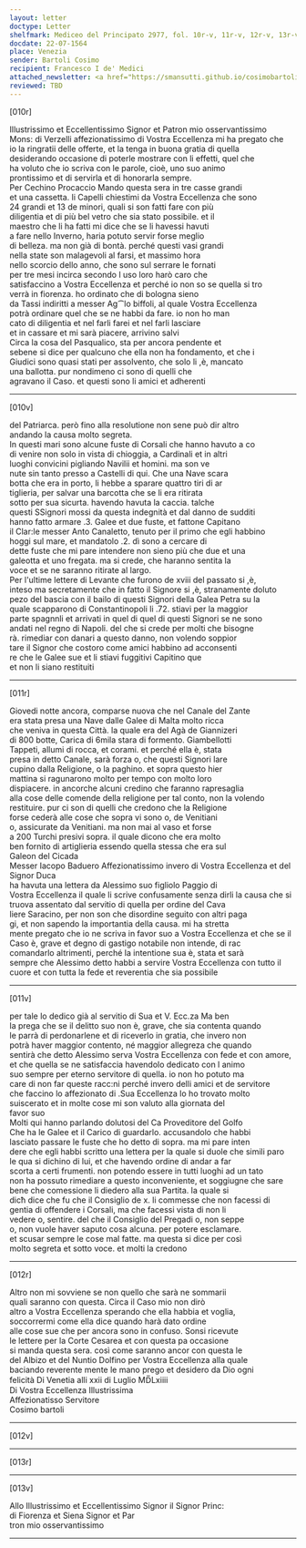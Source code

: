 ```yaml
---
layout: letter
doctype: Letter
shelfmark: Mediceo del Principato 2977, fol. 10r-v, 11r-v, 12r-v, 13r-v
docdate: 22-07-1564
place: Venezia
sender: Bartoli Cosimo
recipient: Francesco I de' Medici
attached_newsletter: <a href="https://smansutti.github.io/cosimobartoli/texts/3079_080/">3079_080</a>
reviewed: TBD
---
```


[010r]  
  
  
Illustrissimo et Eccellentissimo Signor et Patron mio osservantissimo  
Mons: di Verzelli affezionatissimo di Vostra Eccellenza mi ha pregato che  
io la ringratii delle offerte, et la tenga in buona gratia di quella  
desiderando occasione di poterle mostrare con li effetti, quel che  
ha voluto che io scriva con le parole, cioè, uno suo animo  
prontissimo et di servirla et di honorarla sempre.  
Per Cechino Procaccio Mando questa sera in tre casse grandi  
et una cassetta. li Capelli chiestimi da Vostra Eccellenza che sono  
24 grandi et 13 de minori, quali si son fatti fare con più  
diligentia et di più bel vetro che sia stato possibile. et il  
maestro che li ha fatti mi dice che se li havessi havuti  
a fare nello Inverno, haria potuto servir forse meglio  
di belleza. ma non già di bontà. perché questi vasi grandi  
nella state son malagevoli al farsi, et massimo hora  
nello scorcio dello anno, che sono sul serrare le fornati  
per tre mesi incirca secondo l uso loro harò caro che  
satisfaccino a Vostra Eccellenza et perché io non so se quella si tro  
verrà in fiorenza. ho ordinato che di bologna sieno  
da Tassi indiritti a messer Ag⁀lo biffoli, al quale Vostra Eccellenza  
potrà ordinare quel che se ne habbi da fare. io non ho man  
cato di diligentia et nel farli farei et nel farli lasciare  
et in cassare et mi sarà piacere, arrivino salvi  
Circa la cosa del Pasqualico, sta per ancora pendente et  
sebene si dice per qualcuno che ella non ha fondamento, et che i  
Giudici sono quasi stati per assolvento, che solo li ,è, mancato  
una ballotta. pur nondimeno ci sono di quelli che  
agravano il Caso. et questi sono li amici et adherenti  
  
---  

[010v]  
  
  
del Patriarca. però fino alla resolutione non sene può dir altro  
andando la causa molto segreta.  
In questi mari sono alcune fuste di Corsali che hanno havuto a co  
di venire non solo in vista di chioggia, a Cardinali et in altri  
luoghi convicini pigliando Navilii et homini. ma son ve  
nute sin tanto presso a Castelli di qui. Che una Nave scara  
botta che era in porto, li hebbe a sparare quattro tiri di ar  
tiglieria, per salvar una barcotta che se li era ritirata  
sotto per sua sicurta. havendo havuta la caccia. talche  
questi SSignori mossi da questa indegnità et dal danno de sudditi  
hanno fatto armare .3. Galee et due fuste, et fattone Capitano  
il Clar:le messer Anto Canaletto, tenuto per il primo che egli habbino  
hoggi sul mare, et mandatolo .2. dì sono a cercare di  
dette fuste che mi pare intendere non sieno più che due et una  
galeotta et uno fregata. ma si crede, che haranno sentita la  
voce et se ne saranno ritirate al largo.  
Per l'ultime lettere di Levante che furono de xviii del passato si ,è,  
inteso ma secretamente che in fatto il Signore si ,è, stranamente doluto  
pezo del bascia con il bailo di questi Signori della Galea Petra su la  
quale scapparono di Constantinopoli li .72. stiavi per la maggior  
parte spagnnli et arrivati in quel di quel di questi Signori se ne sono  
andati nel regno di Napoli. del che si crede per molti che bisogne  
rà. rimediar con danari a questo danno, non volendo soppior  
tare il Signor che costoro come amici habbino ad acconsenti  
re che le Galee sue et li stiavi fuggitivi Capitino que  
et non li siano restituiti  
  
---  

[011r]  
  
  
Giovedi notte ancora, comparse nuova che nel Canale del Zante  
era stata presa una Nave dalle Galee di Malta molto ricca  
che veniva in questa Città. la quale era del Agà de Giannizeri  
di 800 botte, Carica di 6mila stara di formento. Giambellotti  
Tappeti, allumi di rocca, et corami. et perché ella è, stata  
presa in detto Canale, sarà forza o, che questi Signori lare  
cupino dalla Religione, o la paghino. et sopra questo hier  
mattina si ragunarono molto per tempo con molto loro  
dispiacere. in ancorche alcuni credino che faranno rapresaglia  
alla cose delle comende della religione per tal conto, non la volendo  
restituire. pur ci son di quelli che credono che la Religione  
forse cederà alle cose che sopra vi sono o, de Venitiani  
o, assicurate da Venitiani. ma non mai al vaso et forse  
a 200 Turchi presivi sopra. il quale dicono che era molto  
ben fornito di artiglieria essendo quella stessa che era sul  
Galeon del Cicada  
Messer Iacopo Baduero Affezionatissimo invero di Vostra Eccellenza et del Signor Duca  
ha havuta una lettera da Alessimo suo figliolo Paggio di  
Vostra Eccellenza il quale li scrive confusamente senza dirli la causa che si  
truova assentato dal servitio di quella per ordine del Cava  
liere Saracino, per non son che disordine seguito con altri paga  
gi, et non sapendo la importantia della causa. mi ha stretta  
mente pregato che io ne scriva in favor suo a Vostra Eccellenza et che se il  
Caso è, grave et degno di gastigo notabile non intende, di rac  
comandarlo altrimenti, perché la intentione sua è, stata et sarà  
sempre che Alessimo detto habbi a servire Vostra Eccellenza con tutto il  
cuore et con tutta la fede et reverentia che sia possibile  
  
---  

[011v]  
  
  
per tale lo dedico già al servitio di Sua et V. Ecc.za Ma ben  
la prega che se il delitto suo non è, grave, che sia contenta quando  
le parrà di perdonarlene et di riceverlo in gratia, che invero non  
potrà haver maggior contento, né maggior allegreza che quando  
sentirà che detto Alessimo serva Vostra Eccellenza con fede et con amore,  
et che quella se ne satisfaccia havendolo dedicato con l animo  
suo sempre per eterno servitore di quella. io non ho potuto ma  
care di non far queste racc:ni perché invero delli amici et de servitore  
che faccino lo affezionato di .Sua Eccellenza lo ho trovato molto  
suiscerato et in molte cose mi son valuto alla giornata del  
favor suo  
Molti qui hanno parlando dolutosi del Ca Proveditore del Golfo  
Che ha le Galee et il Carico di guardarlo. accusandolo che habbi  
lasciato passare le fuste che ho detto di sopra. ma mi pare inten  
dere che egli habbi scritto una lettera per la quale si duole che simili paro  
le qua si dichino di lui, et che havendo ordine di andar a far  
scorta a certi frumenti. non potendo essere in tutti luoghi ad un tato  
non ha possuto rimediare a questo inconveniente, et soggiugne che sare  
bene che comessione li diedero alla sua Partita. la quale si  
dicħ dice che fu che il Consiglio de x. li commesse che non facessi di  
gentia di offendere i Corsali, ma che facessi vista di non li  
vedere o, sentire. del che il Consiglio del Pregadi o, non seppe  
o, non vuole haver saputo cosa alcuna. per potere esclamare.  
et scusar sempre le cose mal fatte. ma questa si dice per così  
molto segreta et sotto voce. et molti la credono  
  
---  

[012r]  
  
  
Altro non mi sovviene se non quello che sarà ne sommarii  
quali saranno con questa. Circa il Caso mio non dirò  
altro a Vostra Eccellenza sperando che ella habbia et voglia,  
soccorrermi come ella dice quando harà dato ordine  
alle cose sue che per ancora sono in confuso. Sonsi ricevute  
le lettere per la Corte Cesarea et con questa pa occasione  
si manda questa sera. così come saranno ancor con questa le  
del Albizo et del Nuntio Dolfino per Vostra Eccellenza alla quale  
baciando reverente mente le mano prego et desidero da Dio ogni  
felicità Di Venetia alli xxii di Luglio MD̅Lxiiii  
Di Vostra Eccellenza Illustrissima  
Affezionatisso Servitore  
Cosimo bartoli  
  
---  

[012v]  
  
  
  
---  

[013r]  
  
  
  
---  

[013v]  
  
  
Allo Illustrissimo et Eccellentissimo Signor il Signor Princ:  
di Fiorenza et Siena Signor et Par  
tron mio osservantissimo  
  
---  

